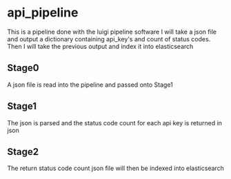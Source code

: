# api_pipeline
This is a pipeline done with the luigi pipeline software
I will take a json file and output a dictionary containing api_key's and count of status codes.  Then I will take the previous output and index it into elasticsearch

## Stage0
A json file is read into the pipeline and passed onto Stage1

## Stage1
The json is parsed and the status code count for each api key is returned in json

## Stage2
The return status code count json file will then be indexed into elasticsearch
